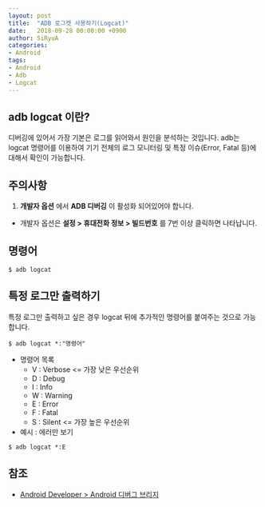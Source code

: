 ```yaml
---
layout: post
title:  "ADB 로그캣 사용하기(Logcat)"
date:   2018-09-28 00:00:00 +0900
author: SiRyuA
categories:
- Android
tags:
- Android
- Adb
- Logcat
---
```


## adb logcat 이란?
디버깅에 있어서 가장 기본은 로그를 읽어와서 원인을 분석하는 것입니다. adb는 logcat 명령어를 이용하여 기기 전체의 로그 모니터링 및 특정 이슈(Error, Fatal 등)에 대해서 확인이 가능합니다.


## 주의사항
1. **개발자 옵션** 에서 **ADB 디버깅** 이 활성화 되어있어야 합니다.
 * 개발자 옵션은 **설정 > 휴대전화 정보 > 빌드번호** 를 7번 이상 클릭하면 나타납니다.


## 명령어
~~~~
$ adb logcat
~~~~


## 특정 로그만 출력하기
특정 로그만 출력하고 싶은 경우 logcat 뒤에 추가적인 명령어를 붙여주는 것으로 가능합니다.
~~~~
$ adb logcat *:"명령어"
~~~~
* 명령어 목록
  * V : Verbose <= 가장 낮은 우선순위
  * D : Debug
  * I : Info
  * W : Warning
  * E : Error
  * F : Fatal
  * S : Silent <= 가장 높은 우선순위
* 예시 : 에러만 보기
~~~~
$ adb logcat *:E
~~~~


## 참조
* [Android Developer > Android 디버그 브리지](https://developer.android.com/studio/command-line/adb?hl=ko)
